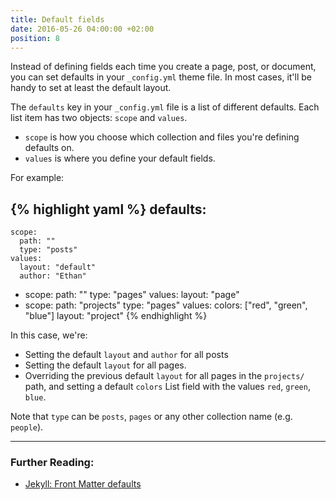 ```yaml
---
title: Default fields
date: 2016-05-26 04:00:00 +02:00
position: 8
---
```


Instead of defining fields each time you create a page, post, or document, you can set defaults in your `_config.yml` theme file. In most cases, it'll be handy to set at least the default layout.

The `defaults` key in your `_config.yml` file is a list of different defaults. Each list item has two objects: `scope` and `values`.

- `scope` is how you choose which collection and files you're defining defaults on.
- `values` is where you define your default fields.

For example:

{% highlight yaml %}
defaults:
  -
    scope:
      path: ""
      type: "posts"
    values:
      layout: "default"
      author: "Ethan"
  -
    scope:
      path: ""
      type: "pages"
    values:
      layout: "page"
  -
    scope:
      path: "projects"
      type: "pages"
    values:
      colors: ["red", "green", "blue"]
      layout: "project"
{% endhighlight %}

In this case, we're:

- Setting the default `layout` and `author` for all posts
- Setting the default `layout` for all pages.
- Overriding the previous default `layout` for all pages in the `projects/` path, and setting a default `colors` List field with the values `red`, `green`, `blue`.

Note that `type` can be `posts`, `pages` or any other collection name (e.g. `people`).

---

### Further Reading:

- [Jekyll: Front Matter defaults](http://jekyllrb.com/docs/configuration/#front-matter-defaults)
